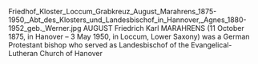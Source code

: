 Friedhof_Kloster_Loccum_Grabkreuz_August_Marahrens_1875-1950,_Abt_des_Klosters_und_Landesbischof_in_Hannover,_Agnes_1880-1952_geb._Werner.jpg AUGUST Friedrich Karl MARAHRENS (11 October 1875, in Hanover – 3 May 1950, in Loccum, Lower Saxony) was a German Protestant bishop who served as Landesbischof of the Evangelical-Lutheran Church of Hanover
